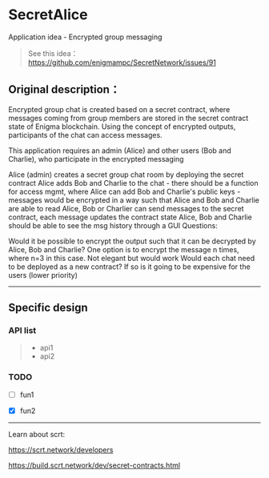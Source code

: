 # SecretAlice
Application idea - Encrypted group messaging
> See this idea：https://github.com/enigmampc/SecretNetwork/issues/91

## Original description：
Encrypted group chat is created based on a secret contract, where messages coming from group members are stored in the secret contract state of Enigma blockchain. Using the concept of encrypted outputs, participants of the chat can access messages.

This application requires an admin (Alice) and other users (Bob and Charlie), who participate in the encrypted messaging

Alice (admin) creates a secret group chat room by deploying the secret contract
Alice adds Bob and Charlie to the chat - there should be a function for access mgmt, where Alice can add Bob and Charlie's public keys - messages would be encrypted in a way such that Alice and Bob and Charlie are able to read
Alice, Bob or Charlier can send messages to the secret contract, each message updates the contract state
Alice, Bob and Charlie should be able to see the msg history through a GUI
Questions:

Would it be possible to encrypt the output such that it can be decrypted by Alice, Bob and Charlie? One option is to encrypt the message n times, where n=3 in this case. Not elegant but would work
Would each chat need to be deployed as a new contract? If so is it going to be expensive for the users (lower priority)

------

## Specific design


### API list
> * api1
> * api2


### TODO
- [ ] fun1
- [x] fun2


------

Learn about scrt:

https://scrt.network/developers

https://build.scrt.network/dev/secret-contracts.html
